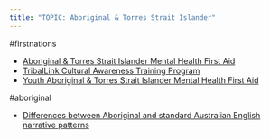 ```yaml
---
title: "TOPIC: Aboriginal & Torres Strait Islander"
---
```


#firstnations
- [Aboriginal & Torres Strait Islander Mental Health First Aid](cpd/firstnations/firstnations-mhfa.md)
- [TribalLink Cultural Awareness Training Program](cpd/firstnations/triballink.md)
- [Youth Aboriginal & Torres Strait Islander Mental Health First Aid](cpd/firstnations/y-firstnations-mhfa.md)

#aboriginal
- [Differences between Aboriginal and standard Australian English narrative patterns](cpd/firstnations/aae-narrative-patterns.md)